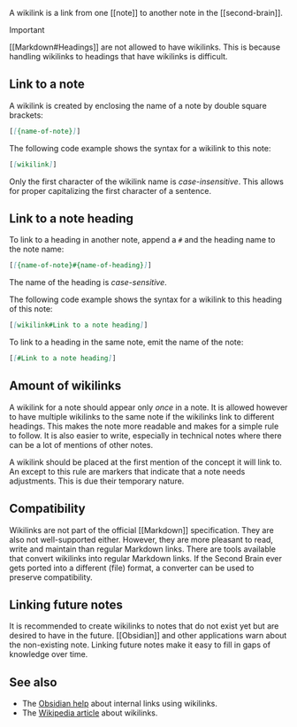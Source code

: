 A wikilink is a link from one [[note]] to another note in the [[second-brain]].

> [!IMPORTANT]
> [[Markdown#Headings]] are not allowed to have wikilinks.
> This is because handling wikilinks to headings that have wikilinks is difficult.

## Link to a note
A wikilink is created by enclosing the name of a note by double square brackets:
```md
[[{name-of-note}]]
```

The following code example shows the syntax for a wikilink to this note:
```md
[[wikilink]]
```

Only the first character of the wikilink name is *case-insensitive*.
This allows for proper capitalizing the first character of a sentence.

## Link to a note heading
To link to a heading in another note, append a `#` and the heading name to the note name:
```md
[[{name-of-note}#{name-of-heading}]]
```

The name of the heading is *case-sensitive*.

The following code example shows the syntax for a wikilink to this heading of this note:
```md
[[wikilink#Link to a note heading]]
```

To link to a heading in the same note, emit the name of the note:
```md
[[#Link to a note heading]]
```

## Amount of wikilinks
A wikilink for a note should appear only *once* in a note.
It is allowed however to have multiple wikilinks to the same note if the wikilinks link to different headings.
This makes the note more readable and makes for a simple rule to follow.
It is also easier to write, especially in technical notes where there can be a lot of mentions of other notes.

A wikilink should be placed at the first mention of the concept it will link to.
An except to this rule are markers that indicate that a note needs adjustments.
This is due their temporary nature.

## Compatibility
Wikilinks are not part of the official [[Markdown]] specification.
They are also not well-supported either.
However, they are more pleasant to read, write and maintain than regular Markdown links.
There are tools available that convert wikilinks into regular Markdown links.
If the Second Brain ever gets ported into a different (file) format, a converter can be used to preserve compatibility.

## Linking future notes
It is recommended to create wikilinks to notes that do not exist yet but are desired to have in the future.
[[Obsidian]] and other applications warn about the non-existing note.
Linking future notes make it easy to fill in gaps of knowledge over time.

## See also
* The [Obsidian help](https://help.obsidian.md/Linking+notes+and+files/Internal+links) about internal links using wikilinks.
* The [Wikipedia article](https://en.wikipedia.org/wiki/Help:Link) about wikilinks.
